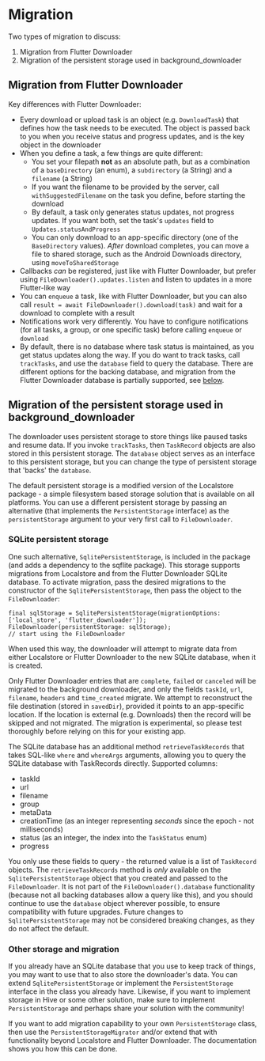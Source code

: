 # Migration

Two types of migration to discuss:
1. Migration from Flutter Downloader
2. Migration of the persistent storage used in background_downloader

## Migration from Flutter Downloader

Key differences with Flutter Downloader:
* Every download or upload task is an object (e.g. `DownloadTask`) that defines how the task needs to be executed. The object is passed back to you when you receive status and progress updates, and is the key object in the downloader
* When you define a task, a few things are quite different:
  - You set your filepath **not** as an absolute path, but as a combination of a `baseDirectory` (an enum), a `subdirectory` (a String) and a `filename` (a String)
  - If you want the filename to be provided by the server, call `withSuggestedFilename` on the task you define, before starting the download
  - By default, a task only generates status updates, not progress updates. If you want both, set the task's `updates` field to `Updates.statusAndProgress`
  - You can only download to an app-specific directory (one of the `BaseDirectory` values). _After_ download completes, you can move a file to shared storage, such as the Android Downloads directory, using `moveToSharedStorage`
* Callbacks _can_ be registered, just like with Flutter Downloader, but prefer using `FileDownloader().updates.listen` and listen to updates in a more Flutter-like way
* You can `enqueue` a task, like with Flutter Downloader, but you can also call `result = await FileDownloader().download(task)` and wait for a download to complete with a result
* Notifications work very differently. You have to configure notifications (for all tasks, a group, or one specific task) before calling `enqueue` or `download`
* By default, there is no database where task status is maintained, as you get status updates along the way. If you do want to track tasks, call `trackTasks`, and use the `database` field to query the database. There are different options for the backing database, and migration from the Flutter Downloader database is partially supported, see [below](#sqlite-persistent-storage).

## Migration of the persistent storage used in background_downloader

The downloader uses persistent storage to store things like paused tasks and resume data. If you invoke `trackTasks`, then `TaskRecord` objects are also stored in this persistent storage.  The `database` object serves as an interface to this persistent storage, but you can change the type of persistent storage that 'backs' the `database`. 

The default persistent storage is a modified version of the Localstore package - a simple filesystem based storage solution that is available on all platforms.
You can use a different persistent storage by passing an alternative (that implements the `PersistentStorage` interface) as the `persistentStorage` argument to your very first call to `FileDownloader`.

### SQLite persistent storage

One such alternative, `SqlitePersistentStorage`, is included in the package (and adds a dependency to the sqflite package). This storage supports migrations from Localstore and from the Flutter Downloader SQLite database. To activate migration, pass the desired migrations to the constructor of the `SqlitePersistentStorage`, then pass the object to the `FileDownloader`:
```agsl
final sqlStorage = SqlitePersistentStorage(migrationOptions: ['local_store', 'flutter_downloader']);
FileDownloader(persistentStorage: sqlStorage);
// start using the FileDownloader
```

When used this way, the downloader will attempt to migrate data from either Localstore or Flutter Downloader to the new SQLite database, when it is created. 

Only Flutter Downloader entries that are `complete`, `failed` or `canceled` will be migrated to the background downloader, and only the fields `taskId`, `url`, `filename`, `headers` and `time_created` migrate. We attempt to reconstruct the file destination (stored in `savedDir`), provided it points to an app-specific location. If the location is external (e.g. Downloads) then the record will be skipped and not migrated. The migration is experimental, so please test thoroughly before relying on this for your existing app.

The SQLite database has an additional method `retrieveTaskRecords` that takes SQL-like `where` and `whereArgs` arguments, allowing you to query the SQLite database with TaskRecords directly. Supported columns:
* taskId
* url
* filename
* group
* metaData
* creationTime (as an integer representing _seconds_ since the epoch - not milliseconds)
* status (as an integer, the index into the `TaskStatus` enum)
* progress

You only use these fields to query - the returned value is a list of `TaskRecord` objects.  The `retrieveTaskRecords` method is _only_ available on the `SqlitePersistentStorage` object that you created and passed to the `FileDownloader`. It is not part of the `FileDownloader().database` functionality (because not all backing databases allow a query like this), and you should continue to use the `database` object wherever possible, to ensure compatibility with future upgrades.  Future changes to `SqlitePersistentStorage` may not be considered breaking changes, as they do not affect the default.

### Other storage and migration

If you already have an SQLite database that you use to keep track of things, you may want to use that to also store the downloader's data. You can extend `SqlitePersistentStorage` or implement the `PersistentStorage` interface in the class you already have.  Likewise, if you want to implement storage in Hive or some other solution, make sure to implement `PersistentStorage` and perhaps share your solution with the community!

If you want to add migration capability to your own `PersistentStorage` class, then use the `PersistentStorageMigrator` and/or extend that with functionality beyond Localstore and Flutter Downloader. The documentation shows you how this can be done.
